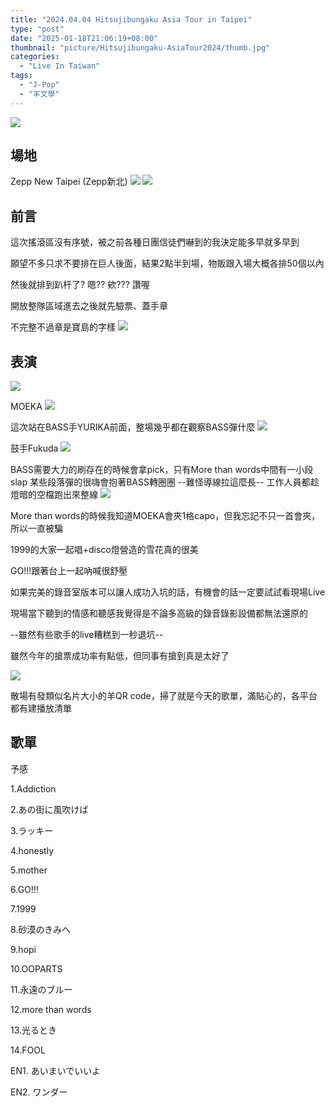 ```yaml
---
title: "2024.04.04 Hitsujibungaku Asia Tour in Taipei"
type: "post"
date: "2025-01-18T21:06:19+08:00"
thumbnail: "picture/Hitsujibungaku-AsiaTour2024/thumb.jpg"
categories: 
  - "Live In Taiwan"
tags:
  - "J-Pop"
  - "羊文學"
---
```


<!--more-->
![](/picture/Hitsujibungaku-AsiaTour2024/thumb.jpg)

## 場地
Zepp New Taipei (Zepp新北)
![](/picture/Hitsujibungaku-AsiaTour2024/1.jpg)
![](/picture/Hitsujibungaku-AsiaTour2024/2.jpg)

## 前言

這次搖滾區沒有序號，被之前各種日團信徒們嚇到的我決定能多早就多早到

願望不多只求不要排在巨人後面，結果2點半到場，物販跟入場大概各排50個以內

然後就排到趴杆了? 嗯?? 欸??? 讚喔

開放整隊區域進去之後就先驗票、蓋手章

不完整不過章是寶島的字樣
![](/picture/Hitsujibungaku-AsiaTour2024/3.jpg)

## 表演

![](/picture/Hitsujibungaku-AsiaTour2024/4.jpg)

MOEKA
![](/picture/Hitsujibungaku-AsiaTour2024/5.jpg)

這次站在BASS手YURIKA前面，整場幾乎都在觀察BASS彈什麼
![](/picture/Hitsujibungaku-AsiaTour2024/6.jpg)

鼓手Fukuda
![](/picture/Hitsujibungaku-AsiaTour2024/7.jpg)

BASS需要大力的刷存在的時候會拿pick，只有More than words中間有一小段slap
某些段落彈的很嗨會抱著BASS轉圈圈 --難怪導線拉這麼長-- 工作人員都趁燈暗的空檔跑出來整線
![](/picture/Hitsujibungaku-AsiaTour2024/8.jpg)

More than words的時候我知道MOEKA會夾1格capo，但我忘記不只一首會夾，所以一直被騙

1999的大家一起唱+disco燈營造的雪花真的很美

GO!!!跟著台上一起吶喊很舒壓

如果完美的錄音室版本可以讓人成功入坑的話，有機會的話一定要試試看現場Live

現場當下聽到的情感和聽感我覺得是不論多高級的錄音錄影設備都無法還原的

--雖然有些歌手的live糟糕到一秒退坑--

雖然今年的搶票成功率有點低，但同事有搶到真是太好了

![](/picture/Hitsujibungaku-AsiaTour2024/9.jpg)

散場有發類似名片大小的羊QR code，掃了就是今天的歌單，滿貼心的，各平台都有建播放清單

## 歌單

予感

1.Addiction

2.あの街に風吹けば

3.ラッキー

4.honestly

5.mother

6.GO!!!

7.1999

8.砂漠のきみへ

9.hopi

10.OOPARTS

11.永遠のブルー

12.more than words

13.光るとき

14.FOOL

EN1. あいまいでいいよ

EN2. ワンダー
